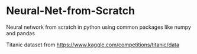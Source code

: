 # Neural-Net-from-Scratch
Neural network from scratch in python using common packages like numpy and pandas

Titanic dataset from https://www.kaggle.com/competitions/titanic/data